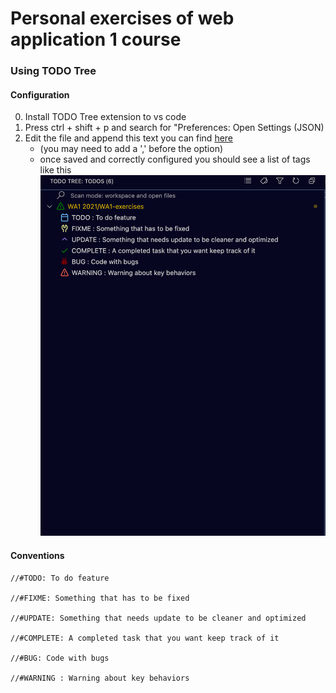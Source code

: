 # Personal exercises of web application 1 course 

### Using TODO Tree
#### Configuration
0. Install TODO Tree extension to vs code
1. Press ctrl + shift + p and search for "Preferences: Open Settings (JSON)
2. Edit the file and append this text you can find [here](./settings.json) 
    * (you may need to add a ',' before the option)
    * once saved and correctly configured you should see a list of tags like this ![list](./immages/TODO_Tree_Screenshot.png)

#### Conventions
    //#TODO: To do feature

    //#FIXME: Something that has to be fixed

    //#UPDATE: Something that needs update to be cleaner and optimized

    //#COMPLETE: A completed task that you want keep track of it

    //#BUG: Code with bugs
    
    //#WARNING : Warning about key behaviors



